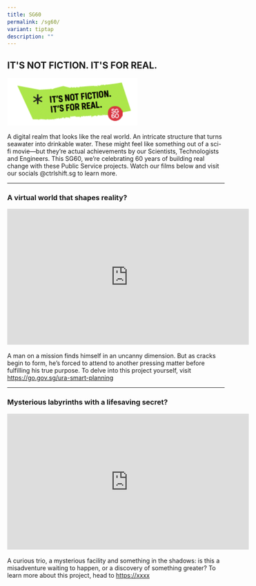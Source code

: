```yaml
---
title: SG60
permalink: /sg60/
variant: tiptap
description: ""
---
```

<h2><strong>IT'S NOT FICTION. IT'S FOR REAL.</strong></h2>
<p></p>
<div class="isomer-image-wrapper">
<img style="width: 60%;" height="auto" width="100%" alt="" src="/images/Screenshot_2025_07_29_at_6_54_47_PM.png">
</div>
<p>A digital realm that looks like the real world. An intricate structure
that turns seawater into drinkable water. These might feel like something
out of a sci-fi movie—but they’re actual achievements by our Scientists,
Technologists and Engineers. This SG60, we’re celebrating 60 years of building
real change with these Public Service projects. Watch our films below and
visit our socials @ctrlshift.sg to learn more.</p>
<p></p>
<hr>
<h3><strong>A virtual world that shapes reality?</strong></h3>
<p></p>
<div class="iframe-wrapper">
<iframe height="315" width="560" allowfullscreen="true" frameborder="0" src="https://www.youtube.com/embed/6qoA9jz-Vls?si=UvWX_cPAqTjCYJTF"></iframe>
</div>
<p>A man on a mission finds himself in an uncanny dimension. But as cracks
begin to form, he’s forced to attend to another pressing matter before
fulfilling his true purpose. To delve into this project yourself, visit
<a href="https://go.gov.sg/ura-smart-planning" rel="noopener noreferrer nofollow" target="_blank">https://go.gov.sg/ura-smart-planning</a>
</p>
<p></p>
<hr>
<h3><strong>Mysterious labyrinths with a lifesaving secret?</strong></h3>
<p></p>
<div class="iframe-wrapper">
<iframe height="315" width="560" allowfullscreen="true" frameborder="0" src="https://www.youtube.com/embed/6qoA9jz-Vls?si=jP1AvRHRQExPupe3"></iframe>
</div>
<p>A curious trio, a mysterious facility and something in the shadows: is
this a misadventure waiting to happen, or a discovery of something greater?
To learn more about this project, head to <a href="https://xxxx" rel="noopener noreferrer nofollow" target="_blank">https://xxxx</a> 
</p>
<p></p>
<p></p>